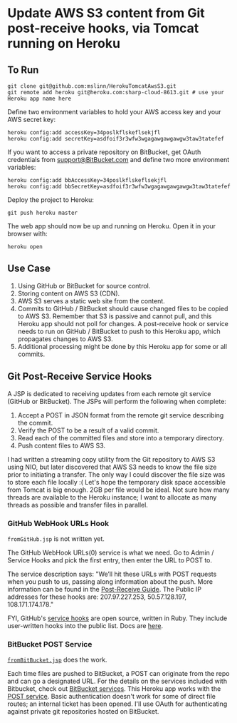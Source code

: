 # Update AWS S3 content from Git post-receive hooks, via Tomcat running on Heroku #

## To Run ##

    git clone git@github.com:mslinn/HerokuTomcatAwsS3.git
    git remote add heroku git@heroku.com:sharp-cloud-8613.git # use your Heroku app name here


Define two environment variables to hold your AWS access key and your AWS secret key:

    heroku config:add accessKey=34poslkflskeflsekjfl
    heroku config:add secretKey=asdfoif3r3wfw3wgagawgawgawgw3taw3tatefef

If you want to access a private repository on BitBucket, get OAuth credentials from support@BitBucket.com and
define two more environment variables:

    heroku config:add bbAccessKey=34poslkflskeflsekjfl
    heroku config:add bbSecretKey=asdfoif3r3wfw3wgagawgawgawgw3taw3tatefef

Deploy the project to Heroku:

    git push heroku master

The web app should now be up and running on Heroku. Open it in your browser with:

    heroku open

## Use Case ##
 1. Using GitHub or BitBucket for source control.
 2. Storing content on AWS S3 (CDN).
 3. AWS S3 serves a static web site from the content.
 4. Commits to GitHub / BitBucket should cause changed files to be copied to AWS S3. Remember that S3 is
passive and cannot pull, and this Heroku app should not poll for changes. A post-receive hook or service
needs to run on GitHub / BitBucket to push to this Heroku app, which propagates changes to AWS S3.
 5. Additional processing might be done by this Heroku app for some or all commits.

## Git Post-Receive Service Hooks ##
A JSP is dedicated to receiving updates from each remote git service (GitHub or BitBucket).
The JSPs will perform the following when complete:

 1. Accept a POST in JSON format from the remote git service describing the commit.
 2. Verify the POST to be a result of a valid commit.
 3. Read each of the committed files and store into a temporary directory.
 4. Push content files to AWS S3.

 I had written a streaming copy utility from the Git repository to AWS S3 using NIO, but later discovered that AWS S3
 needs to know the file size prior to initiating a transfer.
 The only way I could discover the file size was to store each file locally :(
 Let's hope the temporary disk space accessible from Tomcat is big enough.
 2GB per file would be ideal.
 Not sure how many threads are available to the Heroku instance; I want to allocate as many threads as possible and
 transfer files in parallel.

### GitHub WebHook URLs Hook ###
`fromGitHub.jsp` is not written yet.

The GitHub WebHook URLs(0) service is what we need.
Go to Admin / Service Hooks and pick the first entry, then enter the URL to POST to.

The service description says:
"We’ll hit these URLs with POST requests when you push to us, passing along information about the push.
More information can be found in the [Post-Receive Guide](http://help.github.com/post-receive-hooks/).
The Public IP addresses for these hooks are: 207.97.227.253, 50.57.128.197, 108.171.174.178."

FYI, GitHub's [service hooks](https://github.com/mslinn/HerokuTomcatAwsS3/admin/hooks) are open source, written in Ruby.
They include user-written hooks into the public list.
Docs are [here](https://github.com/github/github-services).

### BitBucket POST Service ###
[`fromBitBucket.jsp`](https://github.com/mslinn/GitS3Glue/blob/master/src/main/webapp/fromBitBucket.jsp) does the work.

Each time files are pushed to BitBucket, a POST can originate from the repo and can go a designated URL.
For the details on the services included with Bitbucket, check out [BitBucket services](https://confluence.atlassian.com/display/BITBUCKET/Managing+bitbucket+Services).
This Heroku app works with the [POST service](https://confluence.atlassian.com/display/BITBUCKET/Setting+Up+the+bitbucket+POST+Service).
Basic authentication doesn't work for some of direct file routes; an internal ticket has been opened.
I'll use OAuth for authenticating against private git repositories hosted on BitBucket.

